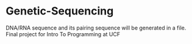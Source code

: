 # Genetic-Sequencing
DNA/RNA sequence and its pairing sequence will be generated in a file.
Final project for Intro To Programming at UCF
